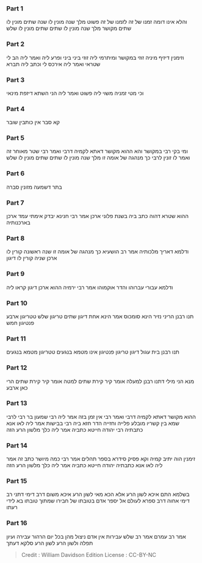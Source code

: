 
### Part 1
והלא אינו דומה זמנו של זה לזמנו של זה פשוט מלך שנה מונין לו שנה שתים מונין לו שתים מקושר מלך שנה מונין לו שתים שתים מונין לו שלש

### Part 2
וזימנין דיזיף מיניה זוזי במקושר ומיתרמי ליה זוזי ביני ביני ופרע ליה ואמר ליה הב לי שטראי ואמר ליה אירכס לי וכתב ליה תברא

### Part 3
וכי מטי זמניה משוי ליה פשוט ואמר ליה הני השתא דיזפת מינאי

### Part 4
קא סבר אין כותבין שובר

### Part 5
ומי בקי רבי במקושר והא ההוא מקושר דאתא לקמיה דרבי ואמר רבי שטר מאוחר זה ואמר לו זונין לרבי כך מנהגה של אומה זו מלך שנה מונין לו שתים שתים מונין לו שלש

### Part 6
בתר דשמעה מזונין סברה

### Part 7
ההוא שטרא דהוה כתב ביה בשנת פלוני ארכן אמר רבי חנינא יבדק אימתי עמד ארכן בארכנותיה

### Part 8
ודלמא דאריך מלכותיה אמר רב הושעיא כך מנהגה של אומה זו שנה ראשונה קורין לו ארכן שניה קורין לו דיגון

### Part 9
ודלמא עבורי עברוהו והדר אוקמוהו אמר רבי ירמיה ההוא ארכן דיגון קראו ליה

### Part 10
תנו רבנן הריני נזיר הינא סומכוס אמר הינא אחת דיגון שתים טריגון שלש טטריגון ארבע פנטיגון חמש

### Part 11
תנו רבנן בית עגול דיגון טריגון פנטיגון אינו מטמא בנגעים טטריגון מטמא בנגעים

### Part 12
מנא הני מילי דתנו רבנן למעלה אומר קיר קירת שתים למטה אומר קיר קירת שתים הרי כאן ארבע

### Part 13
ההוא מקושר דאתא לקמיה דרבי ואמר רבי אין זמן בזה אמר ליה רבי שמעון בר רבי לרבי שמא בין קשריו מובלע פלייה וחזייה הדר חזא ביה רבי בבישות אמר ליה לאו אנא כתבתיה רבי יהודה חייטא כתביה אמר ליה כלך מלשון הרע הזה

### Part 14
זימנין הוה יתיב קמיה וקא פסיק סידרא בספר תהלים אמר רבי כמה מיושר כתב זה אמר ליה לאו אנא כתבתיה יהודה חייטא כתביה אמר ליה כלך מלשון הרע הזה

### Part 15
בשלמא התם איכא לשון הרע אלא הכא מאי לשון הרע איכא משום דרב דימי דתני רב דימי אחוה דרב ספרא לעולם אל יספר אדם בטובתו של חבירו שמתוך טובתו בא לידי רעתו

### Part 16
אמר רב עמרם אמר רב שלש עבירות אין אדם ניצול מהן בכל יום הרהור עבירה ועיון תפלה ולשון הרע לשון הרע סלקא דעתך

>Credit : William Davidson Edition
>License : CC-BY-NC